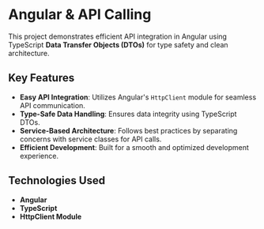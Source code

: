 # Angular & API Calling

This project demonstrates efficient API integration in Angular using TypeScript **Data Transfer Objects (DTOs)** for type safety and clean architecture.

## Key Features

- **Easy API Integration**: Utilizes Angular's `HttpClient` module for seamless API communication.
- **Type-Safe Data Handling**: Ensures data integrity using TypeScript DTOs.
- **Service-Based Architecture**: Follows best practices by separating concerns with service classes for API calls.
- **Efficient Development**: Built for a smooth and optimized development experience.

## Technologies Used

- **Angular**
- **TypeScript**
- **HttpClient Module**
